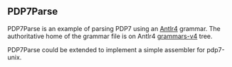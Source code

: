 PDP7Parse
---

PDP7Parse is an example of parsing PDP7 using an [Antlr4](http://www.antlr.org/) grammar.  The authoritative home of the grammar file is on Antlr4 [grammars-v4](https://github.com/antlr/grammars-v4) tree.

PDP7Parse could be extended to implement a simple assembler for pdp7-unix.

